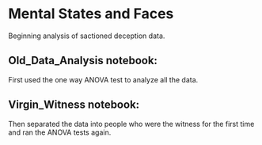 # Mental States and Faces 

Beginning analysis of sactioned deception data.

## Old_Data_Analysis notebook:

First used the one way ANOVA test to analyze all the data. 

## Virgin_Witness notebook:

Then separated the data into people who were the witness for the first time and ran the ANOVA tests again. 
